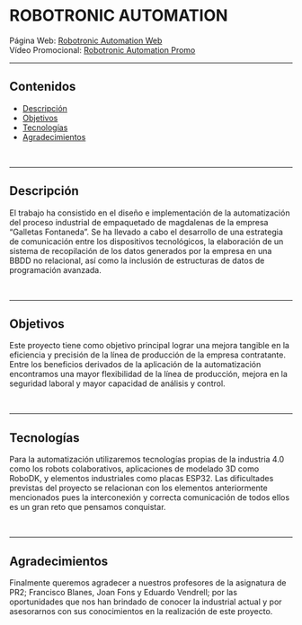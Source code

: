 # ROBOTRONIC AUTOMATION
Página Web: [Robotronic Automation Web](https://tamala24.github.io/ROBOTRONIC_WEB/)
<br>
Vídeo Promocional: [Robotronic Automation Promo](https://youtu.be/lWvmaNaFN50?feature=shared)
<br>

---

## Contenidos
  - [Descripción](#descripción)
  - [Objetivos](#objetivos)
  - [Tecnologías](#tecnologías)
  - [Agradecimientos](#agradecimientos)

<br>

---


## Descripción
El trabajo ha consistido en el diseño e implementación de la automatización del proceso industrial de empaquetado de magdalenas de la empresa “Galletas Fontaneda”. Se ha llevado a cabo el desarrollo de una estrategia de comunicación entre los dispositivos tecnológicos, la elaboración de un sistema de recopilación de los datos generados por la empresa en una BBDD no relacional, así como la inclusión de estructuras de datos de programación avanzada.

<br>

---

## Objetivos
Este proyecto tiene como objetivo principal lograr una mejora tangible en la eficiencia y precisión de la línea de producción de la empresa contratante. Entre los beneficios derivados de la aplicación de la automatización encontramos una mayor flexibilidad de la línea de producción, mejora en la seguridad laboral y mayor capacidad de análisis y control.

<br>

---

## Tecnologías

Para la automatización utilizaremos tecnologías propias de la industria 4.0 como los robots colaborativos, aplicaciones de modelado 3D como RoboDK, y elementos industriales como placas ESP32. Las dificultades previstas del proyecto se relacionan con los elementos anteriormente mencionados pues la interconexión y correcta comunicación de todos ellos es un gran reto que pensamos conquistar.

<br>

---

## Agradecimientos

Finalmente queremos agradecer a nuestros profesores de la asignatura de PR2; Francisco Blanes, Joan Fons y Eduardo Vendrell; por las oportunidades que nos han brindado de conocer la industrial actual y por asesorarnos con sus conocimientos en la realización de este proyecto. 

